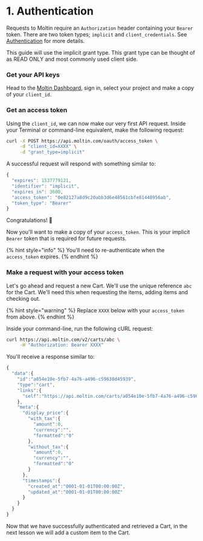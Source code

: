 # 1. Authentication

Requests to Moltin require an `Authorization` header containing your `Bearer` token. There are two token types; `implicit` and `client_credentials`. See [Authentication](https://docs.moltin.com/basics/authentication) for more details.

This guide will use the implicit grant type. This grant type can be thought of as READ ONLY and most commonly used client side.

### Get your API keys

Head to the [Moltin Dashboard](https://dashboard.moltin.com), sign in, select your project and make a copy of your `client_id`.

### Get an access token

Using the `client_id`, we can now make our very first API request. Inside your Terminal or command-line equivalent, make the following request:

```bash
curl -X POST https://api.moltin.com/oauth/access_token \
     -d "client_id=XXXX" \
     -d "grant_type=implicit"
```

A successful request will respond with something similar to:

```javascript
{
  "expires": 1537779121,
  "identifier": "implicit",
  "expires_in": 3600,
  "access_token": "0e82127a8d9c20abb3d6e48561cbfe81448956ab",
  "token_type": "Bearer"
}
```

Congratulations! 🙌

Now you'll want to make a copy of your `access_token`. This is your implicit `Bearer` token that is required for future requests.

{% hint style="info" %}
You'll need to re-authenticate when the `access_token` expires.
{% endhint %}

### Make a request with your access token

Let's go ahead and request a new Cart. We'll use the unique reference `abc` for the Cart. We'll need this when requesting the items, adding items and checking out.

{% hint style="warning" %}
 Replace `XXXX` below with your `access_token` from above.
{% endhint %}

Inside your command-line, run the following cURL request:

```bash
curl https://api.moltin.com/v2/carts/abc \
     -H "Authorization: Bearer XXXX"
```

You'll receive a response similar to:

```javascript
{
  "data":{
    "id":"a054e10e-5fb7-4a76-a496-c59638d45939",
    "type":"cart",
    "links":{
      "self":"https://api.moltin.com/carts/a054e10e-5fb7-4a76-a496-c59638d45939"
    },
    "meta":{
      "display_price":{
        "with_tax":{
          "amount":0,
          "currency":"",
          "formatted":"0"
        },
        "without_tax":{
          "amount":0,
          "currency":"",
          "formatted":"0"
        }
      },
      "timestamps":{
        "created_at":"0001-01-01T00:00:00Z",
        "updated_at":"0001-01-01T00:00:00Z"
      }
    }
  }
}
```

Now that we have successfully authenticated and retrieved a Cart, in the next lesson we will add a custom item to the Cart.

